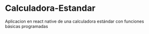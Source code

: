 # Calculadora-Estandar
Aplicacion en react native de una calculadora estándar con funciones básicas programadas
